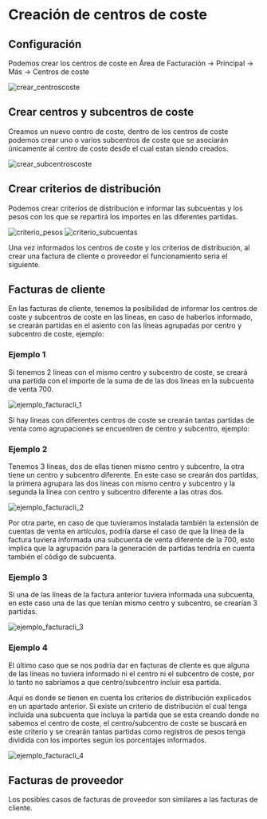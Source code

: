 # Creación de centros de coste

## Configuración

Podemos crear los centros de coste en Área de Facturación -> Principal -> Más -> Centros de coste

![crear_centroscoste](./img/crear_cc.png)

## Crear centros y subcentros de coste

Creamos un nuevo centro de coste, dentro de los centros de coste podemos crear uno o varios subcentros de coste que se asociarán únicamente al centro de coste desde el cual estan siendo creados.

![crear_subcentroscoste](./img/crear_centro_subcentro.png)

## Crear criterios de distribución

Podemos crear criterios de distribución e informar las subcuentas y los pesos con los que se repartirá los importes en las diferentes partidas.

![criterio_pesos](./img/criterio_distribucion_pesos.png)
![criterio_subcuentas](./img/criterio_distribucion_subcuentas.png)

Una vez informados los centros de coste y los criterios de distribución, al crear una factura de cliente o proveedor el funcionamiento seria el siguiente.

## Facturas de cliente

En las facturas de cliente, tenemos la posibilidad de informar los centros de coste y subcentros de coste en las líneas, en caso de haberlos informado, se crearán partidas en el asiento con las líneas agrupadas por centro y subcentro de coste, ejemplo:

### Ejemplo 1

Si tenemos 2 líneas con el mismo centro y subcentro de coste, se creará una partida con el importe de la suma de de las dos líneas en la subcuenta de venta 700.

![ejemplo_facturacli_1](./img/ejemplo_factcli_1.png)

Si hay líneas con diferentes centros de coste se crearán tantas partidas de venta como agrupaciones se encuentren de centro y subcentro, ejemplo:

### Ejemplo 2

Tenemos 3 líneas, dos de ellas tienen mismo centro y subcentro, la otra tiene un centro y subcentro diferente. En este caso se crearán dos partidas, la primera agrupara las dos líneas con mismo centro y subcentro y la segunda la línea con centro y subcentro diferente a las otras dos.

![ejemplo_facturacli_2](./img/ejemplo_factcli_2.png)

Por otra parte, en caso de que tuvieramos instalada también la extensión de cuentas de venta en artículos, podría darse el caso de que la línea de la factura tuviera informada una subcuenta de venta diferente de la 700, esto implica que la agrupación para la generación de partidas tendría en cuenta también el código de subcuenta.

### Ejemplo 3

Si una de las líneas de la factura anterior tuviera informada una subcuenta, en este caso una de las que tenían mismo centro y subcentro, se crearían 3 partidas.

![ejemplo_facturacli_3](./img/ejemplo_factcli_3.png)

### Ejemplo 4

El último caso que se nos podría dar en facturas de cliente es que alguna de las líneas no tuviera informado ni el centro ni el subcentro de coste, por lo tanto no sabríamos a que centro/subcentro incluir esa partida.

Aquí es donde se tienen en cuenta los criterios de distribución explicados en un apartado anterior. Si existe un criterio de distribución el cual tenga incluida una subcuenta que incluya la partida que se esta creando donde no sabemos el centro de coste, el centro/subcentro de coste se buscará en este criterio y se crearán tantas partidas como registros de pesos tenga dividida con los importes según los porcentajes informados.

![ejemplo_facturacli_4](./img/ejemplo_factcli_4.png)

## Facturas de proveedor

Los posibles casos de facturas de proveedor son similares a las facturas de cliente.